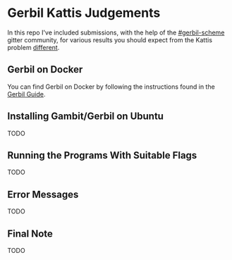 # Gerbil Kattis Judgements

In this repo I've included submissions, with the help of the [#gerbil-scheme](https://gitter.im/gerbil-scheme/community) gitter community, for various results you should expect from the Kattis problem [different](https://open.kattis.com/problems/different).

## Gerbil on Docker
You can find Gerbil on Docker by following the instructions found in the [Gerbil Guide](https://cons.io/guide/#skip-the-install-get-started-on-docker).

## Installing Gambit/Gerbil on Ubuntu
TODO

## Running the Programs With Suitable Flags
TODO

## Error Messages
TODO

## Final Note
TODO